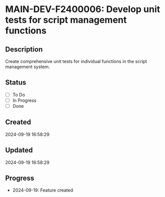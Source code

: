 # MAIN-DEV-F2400006: Develop unit tests for script management functions

## Description
Create comprehensive unit tests for individual functions in the script management system.

## Status
- [ ] To Do
- [ ] In Progress
- [ ] Done

## Created
2024-09-19 16:58:29

## Updated
2024-09-19 16:58:29

## Progress
- 2024-09-19: Feature created
